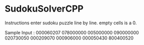 # SudokuSolverCPP
Instructions
enter sudoku puzzle line by line.
empty cells is a 0.

Sample Input :
000060207
078000000
005000000
090000000
020730050
000209070
000906000
000050430
800400520
